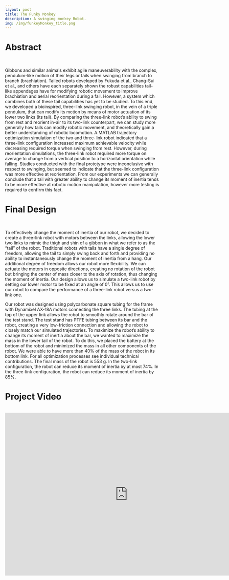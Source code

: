 ```yaml
---
layout: post
title: The Funky Monkey
description: A swinging monkey Robot.
img: /img/funkeyMonkey_title.png
---
```


# Abstract
<br />

Gibbons and similar animals exhibit agile maneuverability with the complex, pendulum-like motion of their legs or tails when swinging from branch to branch (brachiation). Tailed robots developed by Fukuda et al., Chang-Sui et al., and others have each separately shown the robust capabilities tail-like appendages have for modifying robotic movement to improve brachiation and aerial reorientation during a fall. However, a system which combines both of these tail capabilities has yet to be studied. To this end, we developed a bioinspired, three-link swinging robot, in the vein of a triple pendulum, that can modify its motion by means of motor actuation of its lower two links (its tail). By comparing the three-link robot’s ability to swing from rest and reorient in-air to its two-link counterpart, we can study more generally how tails can modify robotic movement, and theoretically gain a better understanding of robotic locomotion. A MATLAB trajectory optimization simulation of the two and three-link robot indicated that a three-link configuration increased maximum achievable velocity while decreasing required torque when swinging from rest. However, during reorientation simulations, the three-link robot required more torque on average to change from a vertical position to a horizontal orientation while falling. Studies conducted with the final prototype were inconclusive with respect to swinging, but seemed to indicate that the three-link configuration was more effective at reorientation. From our experiments we can generally conclude that a tail with greater ability to change its moment of inertia tends to be more effective at robotic motion manipulation, however more testing is required to confirm this fact.

# Final Design
<br />

To effectively change the moment of inertia of our robot, we decided to create a three-link robot with motors between the links, allowing the lower two links to mimic the thigh and shin of a gibbon in what we refer to as the “tail” of the robot. Traditional robots with tails have a single degree of freedom, allowing the tail to simply swing back and forth and providing no ability to instantaneously change the moment of inertia from a hang. Our additional degree of freedom allows our robot more flexibility. We can actuate the motors in opposite directions, creating no rotation of the robot but bringing the center of mass closer to the axis of rotation, thus changing the moment of inertia. Our design allows us to simulate a two-link robot by setting our lower motor to be fixed at an angle of 0°. This allows us to use our robot to compare the performance of a three-link robot versus a two-link one.

Our robot was designed using polycarbonate square tubing for the frame with Dynamixel AX-18A motors connecting the three links. The tubing at the top of the upper link allows the robot to smoothly rotate around the bar of the test stand. The test stand has PTFE tubing between its bar and the robot, creating a very low-friction connection and allowing the robot to closely match our simulated trajectories. To maximize the robot’s ability to change its moment of inertia about the bar, we wanted to maximize the mass in the lower tail of the robot. To do this, we placed the battery at the bottom of the robot and minimized the mass in all other components of the robot. We were able to have more than 40% of the mass of the robot in its bottom link. For all optimization processes see individual technical contributions. The final mass of the robot is 553 g. In the two-link configuration, the robot can reduce its moment of inertia by at most 74%. In the three-link configuration, the robot can reduce its moment of inertia by 85%.

# Project Video
<br />

<iframe width="800" height="533" src="https://www.youtube.com/embed/ONzHTRzSZtE" frameborder="0" allow="accelerometer; autoplay; encrypted-media; gyroscope; picture-in-picture" allowfullscreen></iframe>

